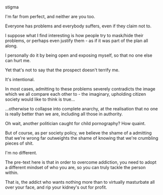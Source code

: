 
stigma
 
I'm far from perfect, and neither are you too.

Everyone has problems and everybody suffers, even if they claim not to.

I suppose what I find interesting is how people try to mask/hide their problems, or perhaps even justify them - as if it was part of the plan all along. 

I personally do it by being open and exposing myself, so that no one else can hurt me. 

Yet that's not to say that the prospect doesn't terrify me.

It's intentional. 

In most cases, admitting to these problems severely contradicts the image which we all compare each other to - the imaginary, upholding citizen society would like to think is true...

...otherwise to collapse into complete anarchy, at the realisation that no one is really better than we are, including all those in authority. 

Oh wait, another politician caught for child pornography? How quaint.  

But of course, as per society policy, we believe the shame of a admitting that we're wrong far outweights the shame of knowing that we're crumbling pieces of shit. 

I'm no different. 

The pre-text here is that in order to overcome addiction, you need to adopt a different mindset of who you are, so you can truly tackle the person within. 


That is, the addict who wants nothing more than to virtually masturbate all over your face, and rip your kidney's out for profit. 
